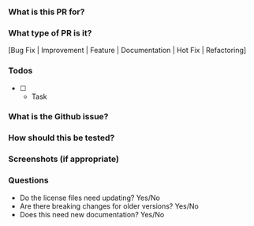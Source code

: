 ### What is this PR for?
<!--
A few sentences describing the overall goals of the pull request's commits.
-->

### What type of PR is it?

[Bug Fix | Improvement | Feature | Documentation | Hot Fix | Refactoring]

### Todos

* [ ] - Task

### What is the Github issue?
<!--
* Open an issue on Github
* add [EDITOR-#issue_number] in PR title, i.e. "EDITOR-#9 PR title"
* link to the issue here, i.e. "resolve #337"
-->

### How should this be tested?
<!--
* Strongly recommended: add automated unit tests for any new or changed behavior
* Outline any manual steps to test the PR here.
-->

### Screenshots (if appropriate)

### Questions

* Do the license files need updating? Yes/No
* Are there breaking changes for older versions? Yes/No
* Does this need new documentation? Yes/No
